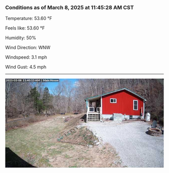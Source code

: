 ### Conditions as of March 8, 2025 at 11:45:28 AM CST 

Temperature: 53.60 &deg;F

Feels like: 53.60 &deg;F

Humidity: 50%

Wind Direction: WNW

Windspeed: 3.1 mph

Wind Gust: 4.5 mph

---

<img src="./images/latest.jpeg"/>

